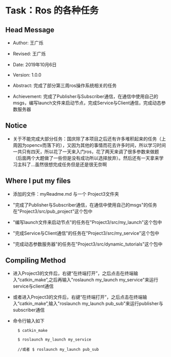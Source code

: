 # Task：Ros 的各种任务

## Head Message

- Author: 王广烁

- Revised: 王广烁

- Date: 2019年10月6日

- Version: 1.0.0

- Abstract: 完成了部分第三周ros操作系统相关的任务

- Achievement: 完成了Publisher与Subscriber通信，在通信中使用自己的msgs，编写launch文件来启动节点，完成Service与Client通信，完成动态参数服务器


## Notice

- 关于不能完成大部分任务：国庆除了本项目之后还有许多堆积起来的任务（上周因为opencv而落下的），又因为其他的事情而花去许多时间，所以学习时间一共只有四天，所以花了一天来入门ros，花了两天来调了很多参数来做题（后面两个大题做了一些但是没有成功所以选择放弃）。然后还有一天拿来学习主科了...虽然很想完成任务但是还是很无奈啊




## Where I put my files

- 添加的文件：myReadme.md 与一个 Project3文件夹

- "完成了Publisher与Subscriber通信，在通信中使用自己的msgs"的任务在"Project3/src/pub_project"这个包中

- "编写launch文件来启动节点"的任务在"Project3/src/my_launch"这个包中

- "完成Service与Client通信"的任务在"Project3/src/my_service"这个包中

- "完成动态参数服务器"的任务在"Project3/src/dynamic_tutorials"这个包中


## Compiling Method

- 进入Project3的文件后，右键“在终端打开”，之后点击在终端输入“catkin_make”,之后再输入"roslaunch my_launch my_service"来运行service与client通信
- 或者进入Project3的文件后，右键“在终端打开”，之后点击在终端输入“catkin_make”,输入"roslaunch my_launch pub_sub"来运行publisher与subscriber通信

- 命令行输入如下

		$ catkin_make	

		$ roslaunch my_launch my_service

		//或者 $ roslaunch my_launch pub_sub



	









